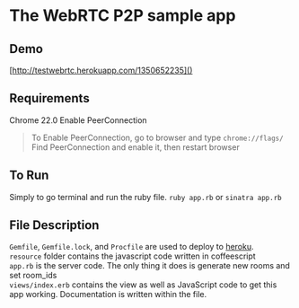 The WebRTC P2P sample app
===========================

## Demo
[http://testwebrtc.herokuapp.com/1350652235]()

## Requirements
Chrome 22.0
Enable PeerConnection
> To Enable PeerConnection, go to browser and type `chrome://flags/`
> Find PeerConnection and enable it, then restart browser

## To Run
Simply to go terminal and run the ruby file. 
`ruby app.rb` or `sinatra app.rb`

## File Description
`Gemfile`, `Gemfile.lock`, and `Procfile` are used to deploy to [heroku](http://heroku.com).  
`resource` folder contains the javascript code written in coffeescript  
`app.rb` is the server code. The only thing it does is generate new rooms and set room_ids  
`views/index.erb` contains the view as well as JavaScript code to get this app working. Documentation is written within the file.  

